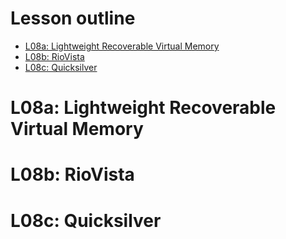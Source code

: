 # Lesson outline
- [L08a: Lightweight Recoverable Virtual Memory](https://github.com/audrey617/CS6210-Advanced-Operating-Systems-Notes/blob/main/L09_Internet%20Computing.md#l09a-giant-scale-services)
- [L08b: RioVista](https://github.com/audrey617/CS6210-Advanced-Operating-Systems-Notes/blob/main/L09_Internet%20Computing.md#l09b-mapreduce)
- [L08c: Quicksilver](https://github.com/audrey617/CS6210-Advanced-Operating-Systems-Notes/blob/main/L09_Internet%20Computing.md#l09c-content-delivery-networks)


# L08a: Lightweight Recoverable Virtual Memory
        
<!-- <h2></h2>

<p align="center">
   <img src="" alt="drawing" width="500"/>
</p>

<ul>
  <li></li> 
  <li></li> 
  <li></li> 

</ul> -->
# L08b: RioVista
        
<!-- <h2></h2>

<p align="center">
   <img src="" alt="drawing" width="500"/>
</p>

<ul>
  <li></li> 
  <li></li> 
  <li></li> 

</ul> -->
# L08c: Quicksilver
        
<!-- <h2></h2>

<p align="center">
   <img src="" alt="drawing" width="500"/>
</p>

<ul>
  <li></li> 
  <li></li> 
  <li></li> 

</ul> -->
